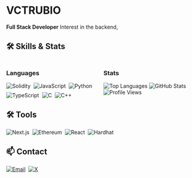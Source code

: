 # VCTRUBIO
**Full Stack Developer** Interest in the backend,


## 🛠️ Skills & Stats
<div style="display: flex; gap: 16px; flex-wrap: wrap;">
  <div style="flex: 1; min-width: 200px;">
    <h3>Languages</h3>
    <div style="display: flex; flex-wrap: wrap; gap: 8px;">
      <img src="https://img.shields.io/badge/Solidity-363636?style=for-the-badge&logo=solidity&logoColor=white" alt="Solidity">
      <img src="https://img.shields.io/badge/JavaScript-F7DF1E?style=for-the-badge&logo=javascript&logoColor=black" alt="JavaScript">
      <img src="https://img.shields.io/badge/Python-3776AB?style=for-the-badge&logo=python&logoColor=white" alt="Python">
      <img src="https://img.shields.io/badge/TypeScript-3178C6?style=for-the-badge&logo=typescript&logoColor=white" alt="TypeScript">
      <img src="https://img.shields.io/badge/C-A8B9CC?style=for-the-badge&logo=c&logoColor=black" alt="C">
      <img src="https://img.shields.io/badge/C++-00599C?style=for-the-badge&logo=cplusplus&logoColor=white" alt="C++">
    </div>
  </div>
  <div style="flex: 1; min-width: 200px;">
    <h3>Stats</h3>
    <img src="https://github-readme-stats.vercel.app/api/top-langs/?username=vctrubio&layout=compact&theme=dracula&hide=Markdown" alt="Top Languages">
    <img src="https://github-readme-stats.vercel.app/api?username=vctrubio&show_icons=true&theme=dracula" alt="GitHub Stats">
    <img src="https://komarev.com/ghpvc/?username=vctrubio&color=brightgreen" alt="Profile Views">
  </div>
</div>

## 🛠️ Tools
<div style="display: flex; flex-wrap: wrap; gap: 8px;">
  <img src="https://img.shields.io/badge/Next.js-000000?style=for-the-badge&logo=next.js&logoColor=white" alt="Next.js">
  <img src="https://img.shields.io/badge/Ethereum-3C3C3D?style=for-the-badge&logo=ethereum&logoColor=white" alt="Ethereum">
  <img src="https://img.shields.io/badge/React-61DAFB?style=for-the-badge&logo=react&logoColor=black" alt="React">
  <img src="https://img.shields.io/badge/Hardhat-F9D03B?style=for-the-badge&logo=hardhat&logoColor=black" alt="Hardhat">
</div>


## 📫 Contact
<div style="display: flex; flex-wrap: wrap; gap: 8px;">
  <a href="mailto:dev@donkeydrills.com"><img src="https://img.shields.io/badge/Email-dev@donkeydrills.com-00008B?style=for-the-badge&logo=gmail&logoColor=white" alt="Email"></a>
  <a href="https://x.com/donkeydrills"><img src="https://img.shields.io/badge/X-donkeydrills-1DA1F2?style=for-the-badge&logo=x&logoColor=white" alt="X"></a>
</div>